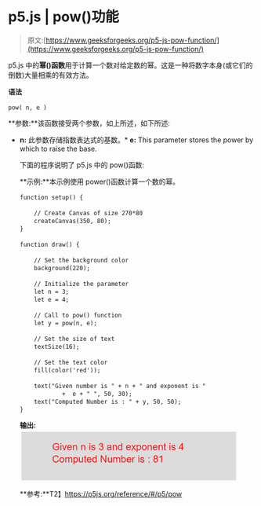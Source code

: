 # p5.js | pow()功能

> 原文:[https://www.geeksforgeeks.org/p5-js-pow-function/](https://www.geeksforgeeks.org/p5-js-pow-function/)

p5.js 中的**幂()函数**用于计算一个数对给定数的幂。这是一种将数字本身(或它们的倒数)大量相乘的有效方法。

**语法**

```
pow( n, e )

```

**参数:**该函数接受两个参数，如上所述，如下所述:

*   **n:** 此参数存储指数表达式的基数。*   **e:** This parameter stores the power by which to raise the base.

    下面的程序说明了 p5.js 中的 pow()函数:

    **示例:**本示例使用 power()函数计算一个数的幂。

    ```
    function setup() {

        // Create Canvas of size 270*80  
        createCanvas(350, 80);
    }

    function draw() {

        // Set the background color
        background(220);

        // Initialize the parameter  
        let n = 3;
        let e = 4;

        // Call to pow() function
        let y = pow(n, e);

        // Set the size of text
        textSize(16);

        // Set the text color
        fill(color('red'));

        text("Given number is " + n + " and exponent is " 
                +  e + " ", 50, 30);
        text("Computed Number is : " + y, 50, 50);
    }
    ```

    **输出:**
    ![](img/617074bb82be462f1214e08de00b0f75.png)

    **参考:**T2】https://p5js.org/reference/#/p5/pow